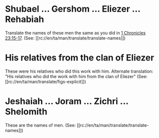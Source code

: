 # Shubael ... Gershom ... Eliezer ... Rehabiah

Translate the names of these men the same as you did in [1 Chronicles 23:15-17](../23/15.md). (See: [[rc://en/ta/man/translate/translate-names]])

# His relatives from the clan of Eliezer

These were his relatives who did this work with him. Alternate translation: "His relatives who did the work with him from the clan of Eliezer" (See: [[rc://en/ta/man/translate/figs-explicit]])

# Jeshaiah ... Joram ... Zichri ... Shelomith

These are the names of men. (See: [[rc://en/ta/man/translate/translate-names]])

